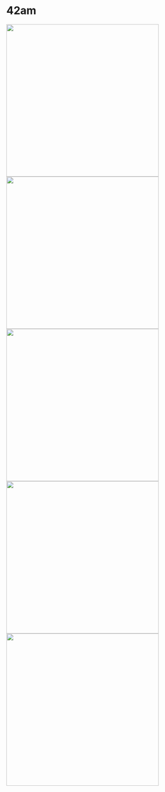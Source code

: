 42am
====

<a href="/42am/logos/raw/master/42am/Kw2KJZ.png"><img src="/42am/logos/raw/master/42am/Kw2KJZ.png" filetype="image/svg+xml" width="400px" /></a>
<a href="/42am/logos/raw/master/42am/YVGLCj.png"><img src="/42am/logos/raw/master/42am/YVGLCj.png" filetype="image/svg+xml" width="400px" /></a>
<a href="/42am/logos/raw/master/42am/esM9ud.png"><img src="/42am/logos/raw/master/42am/esM9ud.png" filetype="image/svg+xml" width="400px" /></a>
<a href="/42am/logos/raw/master/42am/logo.svg"><img src="/42am/logos/raw/master/42am/logo.svg" filetype="image/svg+xml" width="400px" /></a>
<a href="/42am/logos/raw/master/42am/logo2.svg"><img src="/42am/logos/raw/master/42am/logo2.svg" filetype="image/svg+xml" width="400px" /></a>

